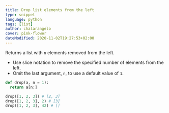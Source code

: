 ```yaml
---
title: Drop list elements from the left
type: snippet
language: python
tags: [list]
author: chalarangelo
cover: pink-flower
dateModified: 2020-11-02T19:27:53+02:00
---
```


Returns a list with `n` elements removed from the left.

- Use slice notation to remove the specified number of elements from the left.
- Omit the last argument, `n`, to use a default value of `1`.

```py
def drop(a, n = 1):
  return a[n:]
```

```py
drop([1, 2, 3]) # [2, 3]
drop([1, 2, 3], 2) # [3]
drop([1, 2, 3], 42) # []
```
